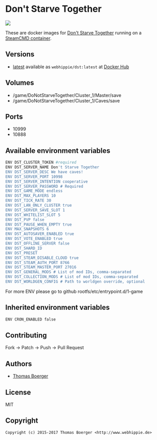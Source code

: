 # Don't Starve Together

[![](https://images.microbadger.com/badges/image/webhippie/dst.svg)](https://microbadger.com/images/webhippie/dst "Get your own image badge on microbadger.com")

These are docker images for [Don't Starve Together](https://www.kleientertainment.com/games/dont-starve-together) running on a [SteamCMD container](https://registry.hub.docker.com/u/webhippie/steamcmd/).


## Versions

* [latest](https://github.com/dockhippie/dst/tree/master) available as ```webhippie/dst:latest``` at [Docker Hub](https://registry.hub.docker.com/u/webhippie/dst/)


## Volumes

* /game/DoNotStarveTogether/Cluster_1/Master/save
* /game/DoNotStarveTogether/Cluster_1/Caves/save


## Ports

* 10999
* 10888


## Available environment variables

```bash
ENV DST_CLUSTER_TOKEN #required 
ENV DST_SERVER_NAME Don't Starve Together
ENV DST_SERVER_DESC We have caves!
ENV DST_SERVER_PORT 10998
ENV DST_SERVER_INTENTION cooperative
ENV DST_SERVER_PASSWORD # Required
ENV DST_GAME_MODE endless
ENV DST_MAX_PLAYERS 10
ENV DST_TICK_RATE 30
ENV DST_LAN_ONLY_CLUSTER true
ENV DST_SERVER_SAVE_SLOT 1
ENV DST_WHITELIST_SLOT 5
ENV DST_PVP false
ENV DST_PAUSE_WHEN_EMPTY true
ENV MAX_SNAPSHOTS 6
ENV DST_AUTOSAVER_ENABLED true
ENV DST_VOTE_ENABLED true
ENV DST_OFFLINE_SERVER false
ENV DST_SHARD_ID
ENV DST_PRESET
ENV DST_STEAM_DISABLE_CLOUD true
ENV DST_STEAM_AUTH_PORT 8766
ENV DST_STEAM_MASTER_PORT 27016
ENV DST_GENERAL_MODS # List of mod IDs, comma-separated
ENV DST_COLLECTION_MODS # List of mod IDs, comma-separated
ENV DST_WORLDGEN_CONFIG # Path to worldgen override, optional
```
For more ENV please go to github rootfs/etc/entrypoint.d/1-game

## Inherited environment variables

```bash
ENV CRON_ENABLED false
```


## Contributing

Fork -> Patch -> Push -> Pull Request


## Authors

* [Thomas Boerger](https://github.com/tboerger)


## License

MIT


## Copyright

```
Copyright (c) 2015-2017 Thomas Boerger <http://www.webhippie.de>
```
